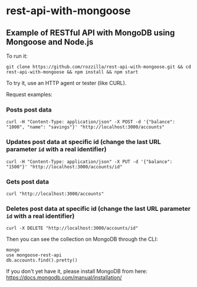 # rest-api-with-mongoose
## Example of RESTful API with MongoDB using Mongoose and Node.js

To run it:

`git clone https://github.com/rozzilla/rest-api-with-mongoose.git && cd rest-api-with-mongoose && npm install && npm start`

To try it, use an HTTP agent or tester (like CURL).

Request examples:
### Posts post data
`curl -H "Content-Type: application/json" -X POST -d '{"balance": "1000", "name": "savings"}' "http://localhost:3000/accounts"`

### Updates post data at specific id (change the last URL parameter `id` with a real identifier)
`curl -H "Content-Type: application/json" -X PUT -d '{"balance": "1500"}' "http://localhost:3000/accounts/id"`

### Gets post data
`curl "http://localhost:3000/accounts"`

### Deletes post data at specific id (change the last URL parameter `id` with a real identifier)
`curl -X DELETE "http://localhost:3000/accounts/id"`


Then you can see the collection on MongoDB through the CLI:
```
mongo
use mongoose-rest-api
db.accounts.find().pretty()

```

If you don't yet have it, please install MongoDB from here: https://docs.mongodb.com/manual/installation/
